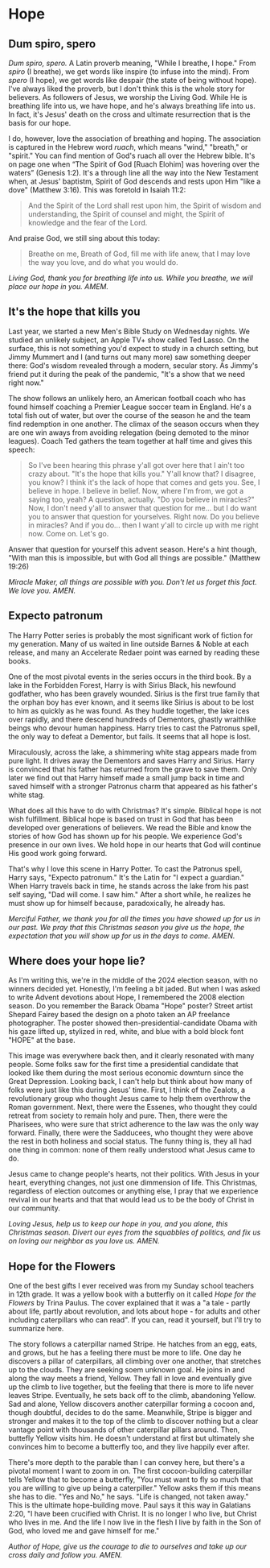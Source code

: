 # Hope

## Dum spiro, spero

*Dum spiro, spero.* A Latin proverb meaning, "While I breathe, I hope." From *spiro* (I breathe), we get words like inspire (to infuse into the mind). From *spero* (I hope), we get words like despair (the state of being without hope). I've always liked the proverb, but I don't think this is the whole story for believers. As followers of Jesus, we worship the Living God. While He is breathing life into us, we have hope, and he's always breathing life into us. In fact, it's Jesus' death on the cross and ultimate resurrection that is the basis for our hope.

I do, however, love the association of breathing and hoping. The association is captured in the Hebrew word *ruach*, which means "wind," "breath," or "spirit." You can find mention of God's ruach all over the Hebrew bible. It's on page one when “The Spirit of God [Ruach Elohim] was hovering over the waters” (Genesis 1:2). It's a through line all the way into the New Testament when, at Jesus' baptistm, Spirit of God descends and rests upon Him "like a dove" (Matthew 3:16). This was foretold in Isaiah 11:2: 

> And the Spirit of the Lord shall rest upon him,
> the Spirit of wisdom and understanding,
> the Spirit of counsel and might,
> the Spirit of knowledge and the fear of the Lord.

And praise God, we still sing about this today:

> Breathe on me, Breath of God,
> fill me with life anew,
> that I may love the way you love,
> and do what you would do.

*Living God, thank you for breathing life into us. While you breathe, we will place our hope in you. AMEM.*

## It's the hope that kills you

Last year, we started a new Men's Bible Study on Wednesday nights. We studied an unlikely subject, an Apple TV+ show called Ted Lasso. On the surface, this is not something you'd expect to study in a church setting, but Jimmy Mummert and I (and turns out many more) saw something deeper there: God's wisdom revealed through a modern, secular story. As Jimmy's friend put it during the peak of the pandemic, "It's a show that we need right now."

The show follows an unlikely hero, an American football coach who has found himself coaching a Premier League soccer team in England. He's a total fish out of water, but over the course of the season he and the team find redemption in one another. The climax of the season occurs when they are one win aways from avoiding relegation (being demoted to the minor leagues). Coach Ted gathers the team together at half time and gives this speech:

> So I've been hearing this phrase y'all got over here that I ain't too crazy about. "It's the hope that kills you." Y'all know that? I disagree, you know? I think it's the lack of hope that comes and gets you. See, I believe in hope. I believe in belief. Now, where I'm from, we got a saying too, yeah? A question, actually. "Do you believe in miracles?" Now, I don't need y'all to answer that question for me... but I do want you to answer that question for yourselves. Right now. Do you believe in miracles? And if you do... then I want y'all to circle up with me right now. Come on. Let's go.

Answer that question for yourself this advent season. Here's a hint though, "With man this is impossible, but with God all things are possible." (Matthew 19:26)

*Miracle Maker, all things are possible with you. Don't let us forget this fact. We love you. AMEN.*

## Expecto patronum

The Harry Potter series is probably the most significant work of fiction for my generation. Many of us waited in line outside Barnes & Noble at each release, and many an Accelerate Redaer point was earned by reading these books. 

One of the most pivotal events in the series occurs in the third book.  By a lake in the Forbidden Forest, Harry is with Sirius Black, his newfound godfather, who has been gravely wounded. Sirius is the first true family that the orphan boy has ever known, and it seems like Sirius is about to be lost to him as quickly as he was found. As they huddle together, the lake ices over rapidly, and there descend hundreds of Dementors, ghastly wraithlike beings who devour human happiness. Harry tries to cast the Patronus spell, the only way to defeat a Dementor, but fails. It seems that all hope is lost.

Miraculously, across the lake, a shimmering white stag appears made from pure light. It drives away the Dementors and saves Harry and Sirius. Harry is convinced that his father has returned from the grave to save them. Only later we find out that Harry himself made a small jump back in time and saved himself with a stronger Patronus charm that appeared as his father's white stag.

What does all this have to do with Christmas? It's simple. Biblical hope is not wish fulfillment. Biblical hope is based on trust in God that has been developed over generations of believers. We read the Bible and know the stories of how God has shown up for his people. We experience God's presence in our own lives. We hold hope in our hearts that God will continue His good work going forward.

That's why I love this scene in Harry Potter. To cast the Patronus spell, Harry says, "Expecto patronum." It's the Latin for "I expect a guardian." When Harry travels back in time, he stands across the lake from his past self saying, "Dad will come. I saw him." After a short while, he realizes he must show up for himself because, paradoxically, he already has.

*Merciful Father, we thank you for all the times you have showed up for us in our past. We pray that this Christmas season you give us the hope, the expectation that you will show up for us in the days to come. AMEN.*

## Where does your hope lie?

As I'm writing this, we're in the middle of the 2024 election season, with no winners decided yet. Honestly, I'm feeling a bit jaded. But when I was asked to write Advent devotions about Hope, I remembered the 2008 election season. Do you remember the Barack Obama "Hope" poster? Street artist Shepard Fairey based the design on a photo taken an AP freelance photographer. The poster showed then-presidential-candidate Obama with his gaze lifted up, stylized in red, white, and blue with a bold block font "HOPE" at the base.

This image was everywhere back then, and it clearly resonated with many people. Some folks saw for the first time a presidential candidate that looked like them during the most serious economic downturn since the Great Depression. Looking back, I can't help but think about how many of folks were just like this during Jesus' time. First, I think of the Zealots, a revolutionary group who thought Jesus came to help them overthrow the Roman government. Next, there were the Essenes, who thought they could retreat from society to remain holy and pure. Then, there were the Pharisees, who were sure that strict adherence to the law was the only way forward. Finally, there were the Sadducees, who thought they were above the rest in both holiness and social status. The funny thing is, they all had one thing in common: none of them really understood what Jesus came to do.

Jesus came to change people's hearts, not their politics. With Jesus in your heart, everything changes, not just one dimmension of life. This Christmas, regardless of election outcomes or anything else, I pray that we experience revival in our hearts and that that would lead us to be the body of Christ in our community.

*Loving Jesus, help us to keep our hope in you, and you alone, this Christmas season. Divert our eyes from the squabbles of politics, and fix us on loving our neighbor as you love us. AMEN.*

## Hope for the Flowers

One of the best gifts I ever received was from my Sunday school teachers in 12th grade. It was a yellow book with a butterfly on it called *Hope for the Flowers* by Trina Paulus. The cover explained that it was a "a tale - partly about life, partly about revolution, and lots about hope - for adults and other including caterpillars who can read". If you can, read it yourself, but I'll try to summarize here.

The story follows a caterpillar named Stripe. He hatches from an egg, eats, and grows, but he has a feeling there must be more to life. One day he discovers a pillar of caterpillars, all climbing over one another, that stretches up to the clouds. They are seeking soem unknown goal. He joins in and along the way meets a friend, Yellow. They fall in love and eventually give up the climb to live together, but the feeling that there is more to life never leaves Stripe. Eventually, he sets back off to the climb, abandoning Yellow. Sad and alone, Yellow discovers another caterpillar forming a cocoon and, though doubtful, decides to do the same. Meanwhile, Stripe is bigger and stronger and makes it to the top of the climb to discover nothing but a clear vantage point with thousands of other caterpillar pillars around. Then, buttefly Yellow visits him. He doesn't understand at first but ultimately she convinces him to become a butterfly too, and they live happily ever after.

There's more depth to the parable than I can convey here, but there's a pivotal moment I want to zoom in on. The first cocoon-building caterpillar tells Yellow that to become a butterfly, "You must want to fly so much that you are willing to give up being a caterpiller." Yellow asks them if this means she has to die. "Yes and No," he says. "Life is changed, not taken away." This is the ultimate hope-building move. Paul says it this way in Galatians 2:20, "I have been crucified with Christ. It is no longer I who live, but Christ who lives in me. And the life I now live in the flesh I live by faith in the Son of God, who loved me and gave himself for me."

*Author of Hope, give us the courage to die to ourselves and take up our cross daily and follow you. AMEN.*
